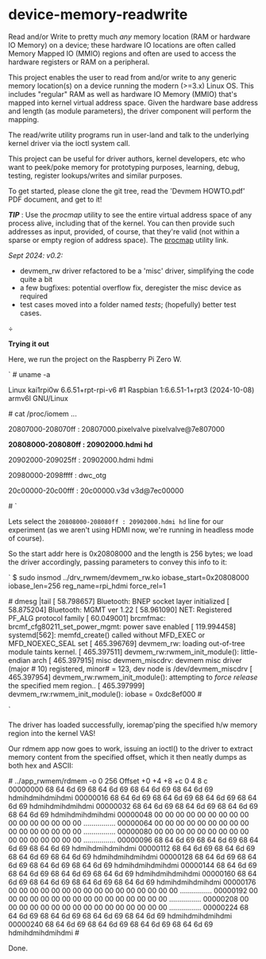 # device-memory-readwrite

Read and/or Write to pretty much _any_ memory location (RAM or hardware IO Memory) on a device; these hardware IO locations are often called Memory Mapped IO (MMIO) regions and often are used to access the hardware registers or RAM on a peripheral.

This project enables the user to read from and/or write to any generic memory location(s) on a device running the modern (>=3.x) Linux OS. This includes "regular" RAM as well as hardware IO Memory (MMIO) that's mapped into kernel virtual address space.
Given the hardware base address and length (as module parameters), the driver component will perform the mapping.

The read/write utility programs run in user-land and talk to the underlying kernel driver via the ioctl system call.

This project can be useful for driver authors, kernel developers, etc who want to peek/poke memory for prototyping purposes, learning, debug, testing, register lookups/writes and similar purposes.

To get started, please clone the git tree, read the 'Devmem HOWTO.pdf' PDF document, and get to it!

***TIP*** :
Use the *procmap* utility to see the entire virtual address space of any process alive, including that of the kernel. You can then provide such addresses as input, provided, of course, that they're valid
(not within a sparse or empty region of address space). The [procmap](https://github.com/kaiwan/procmap) utility link.

*Sept 2024: v0.2:*

  * devmem_rw driver refactored to be a 'misc' driver, simplifying the code quite a bit
  * a few bugfixes: potential overflow fix, deregister the misc device as required
  * test cases moved into a folder named *tests*; (hopefully) better test cases.

&divide;

**Trying it out**

Here, we run the project on the Raspberry Pi Zero W.


` \# uname -a
  
Linux kai1rpi0w 6.6.51+rpt-rpi-v6 #1 Raspbian 1:6.6.51-1+rpt3 (2024-10-08) armv6l GNU/Linux

\# cat /proc/iomem
...
  
20807000-208070ff : 20807000.pixelvalve pixelvalve@7e807000
  
**20808000-208080ff : 20902000.hdmi hd**
  
20902000-209025ff : 20902000.hdmi hdmi
  
20980000-2098ffff : dwc_otg
  
20c00000-20c00fff : 20c00000.v3d v3d@7ec00000

\# `

Lets select the 
`20808000-208080ff : 20902000.hdmi hd`
line for our experiment (as we aren't using HDMI now, we're running in headless mode of course).

So the start addr here is 0x20808000 and the length is 256 bytes; we load the driver accordingly, passing parameters to convey this info to it:

`
$ sudo insmod ../drv_rwmem/devmem_rw.ko iobase_start=0x20808000 iobase_len=256 reg_name=rpi_hdmi force_rel=1

\# dmesg |tail
[   58.798657] Bluetooth: BNEP socket layer initialized
[   58.875204] Bluetooth: MGMT ver 1.22
[   58.961090] NET: Registered PF_ALG protocol family
[   60.049001] brcmfmac: brcmf_cfg80211_set_power_mgmt: power save enabled
[  119.994458] systemd[562]: memfd_create() called without MFD_EXEC or MFD_NOEXEC_SEAL set
[  465.396769] devmem_rw: loading out-of-tree module taints kernel.
[  465.397511] devmem_rw:rwmem_init_module(): little-endian arch
[  465.397915] misc devmem_miscdrv: devmem misc driver (major # 10) registered, minor# = 123, dev node is /dev/devmem_miscdrv
[  465.397954] devmem_rw:rwmem_init_module(): attempting to _force release_ the specified mem region..
[  465.397999] devmem_rw:rwmem_init_module(): iobase = 0xdc8ef000
\# 

`

The driver has loaded successfully, ioremap'ping the specified h/w memory region into the kernel VAS!

Our rdmem app now goes to work, issuing an ioctl() to the driver to extract memory content from the specified offset, which it then neatly dumps as both hex and ASCII:

\# ../app_rwmem/rdmem -o 0 256
 Offset  +0          +4          +8          +c               0   4   8   c   
00000000 68 64 6d 69 68 64 6d 69 68 64 6d 69 68 64 6d 69      hdmihdmihdmihdmi
00000016 68 64 6d 69 68 64 6d 69 68 64 6d 69 68 64 6d 69      hdmihdmihdmihdmi
00000032 68 64 6d 69 68 64 6d 69 68 64 6d 69 68 64 6d 69      hdmihdmihdmihdmi
00000048 00 00 00 00 00 00 00 00 00 00 00 00 00 00 00 00      ................
00000064 00 00 00 00 00 00 00 00 00 00 00 00 00 00 00 00      ................
00000080 00 00 00 00 00 00 00 00 00 00 00 00 00 00 00 00      ................
00000096 68 64 6d 69 68 64 6d 69 68 64 6d 69 68 64 6d 69      hdmihdmihdmihdmi
00000112 68 64 6d 69 68 64 6d 69 68 64 6d 69 68 64 6d 69      hdmihdmihdmihdmi
00000128 68 64 6d 69 68 64 6d 69 68 64 6d 69 68 64 6d 69      hdmihdmihdmihdmi
00000144 68 64 6d 69 68 64 6d 69 68 64 6d 69 68 64 6d 69      hdmihdmihdmihdmi
00000160 68 64 6d 69 68 64 6d 69 68 64 6d 69 68 64 6d 69      hdmihdmihdmihdmi
00000176 00 00 00 00 00 00 00 00 00 00 00 00 00 00 00 00      ................
00000192 00 00 00 00 00 00 00 00 00 00 00 00 00 00 00 00      ................
00000208 00 00 00 00 00 00 00 00 00 00 00 00 00 00 00 00      ................
00000224 68 64 6d 69 68 64 6d 69 68 64 6d 69 68 64 6d 69      hdmihdmihdmihdmi
00000240 68 64 6d 69 68 64 6d 69 68 64 6d 69 68 64 6d 69      hdmihdmihdmihdmi
\# 

Done.